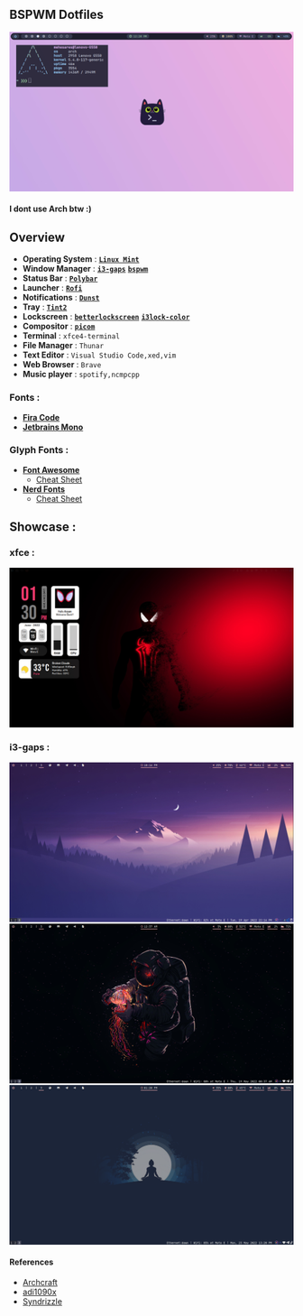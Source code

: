 ## BSPWM Dotfiles
<img src="sample/bspwm-catppuccin.png" alt="">

  #### I dont use Arch btw :)

## Overview

- **Operating System** : [**`Linux Mint`**](https://linuxmint.com/)
- **Window Manager** : [**`i3-gaps`**](https://github.com/Airblader/i3) [**`bspwm`**](https://github.com/baskerville/bspwm)
- **Status Bar** : [**`Polybar`**](https://github.com/polybar/polybar)
- **Launcher** : [**`Rofi`**](https://github.com/davatorium/rofi)
- **Notifications** : [**`Dunst`**](https://github.com/dunst-project/dunst)
- **Tray** : [**`Tint2`**](https://gitlab.com/o9000/tint2)
- **Lockscreen** : [**`betterlockscreen`**](https://github.com/betterlockscreen/betterlockscreen) [**`i3lock-color`**](https://github.com/Raymo111/i3lock-color)
- **Compositor** : [**`picom`**](https://github.com/pijulius/picom)
- **Terminal** : `xfce4-terminal`
- **File Manager** : `Thunar`
- **Text Editor** : `Visual Studio Code,xed,vim`
- **Web Browser** : `Brave`
- **Music player** : `spotify,ncmpcpp`

### Fonts :

  - [**Fira Code**](https://github.com/tonsky/FiraCode)
  - [**Jetbrains Mono**](https://github.com/JetBrains/JetBrainsMono)

  ### Glyph Fonts :
  
   - [**Font Awesome**](https://fontawesome.com/download)
     - [Cheat Sheet](https://fontawesome.com/v5/cheatsheet/free/)
   - [**Nerd Fonts**](https://www.nerdfonts.com/)
     - [Cheat Sheet](https://www.nerdfonts.com/cheat-sheet)

## Showcase :

  ### xfce :
  <img src="sample/spidey-xfce4.png" alt="">
  
  ### i3-gaps :
  <img src="sample/desktop1.png" alt="">
  <img src="sample/desktop2.png" alt="">
  <img src="sample/meditation-desktop.png" alt="">

#### References
- [Archcraft](https://github.com/archcraft-os)
- [adi1090x](https://github.com/adi1090x)
- [Syndrizzle](https://github.com/Syndrizzle/hotfiles)
